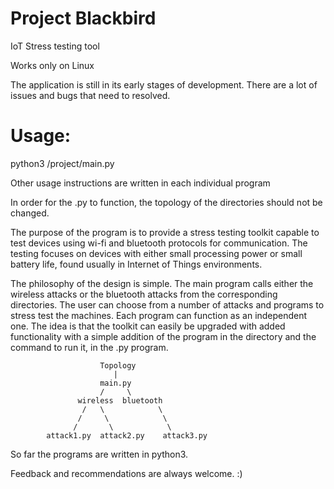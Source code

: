 # Project Blackbird

IoT Stress testing tool

Works only on Linux

The application is still in its early stages of development.
There are a lot of issues and bugs that need to resolved.

# Usage: 
python3 /project/main.py

Other usage instructions are written in each individual program

In order for the .py to function, the topology of the directories should not be changed.

The purpose of the program is to provide a stress testing toolkit capable to
test devices using wi-fi and bluetooth protocols for communication.
The testing focuses on devices with either small processing power or small
battery life, found usually in Internet of Things environments.

The philosophy of the design is simple. The main program calls either the
wireless attacks or the bluetooth attacks from the corresponding directories.
The user can choose from a number of attacks and programs to stress test the
machines. Each program can function as an independent one. The idea is that the
toolkit can easily be upgraded with added functionality with a simple addition of the
program in the directory and the command to run it, in the .py program.

                        Topology
                           |
                        main.py
                        /     \
                   wireless  bluetooth
                    /   \            \
                   /     \            \
                  /       \            \
            attack1.py  attack2.py    attack3.py

So far the programs are written in python3.

Feedback and recommendations are always welcome. :)
